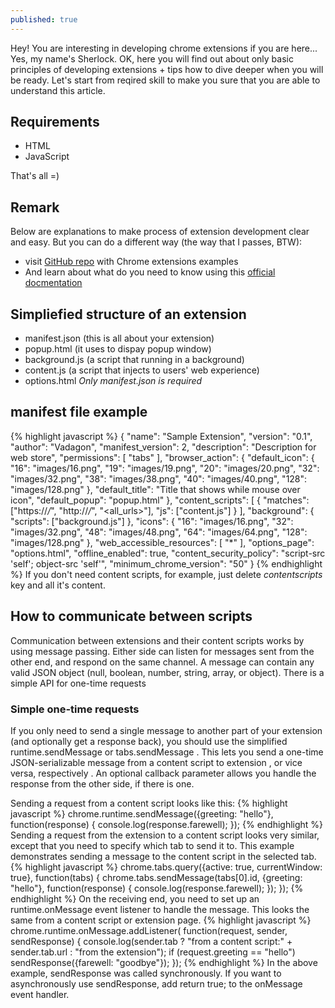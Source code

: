```yaml
---
published: true
---
```

Hey! You are interesting in developing chrome extensions if you are here... Yes, my name's Sherlock.
OK, here you will find out about only basic principles of developing extensions + tips how to dive deeper when you will be ready.
Let's start from reqired skill to make you sure that you are able to understand this article.
## Requirements

- HTML
- JavaScript

That's all =)
## Remark 
Below are explanations to make process of extension development clear and easy.
But you can do a different way (the way that I passes, BTW):

- visit [GitHub repo](https://github.com/orbitbot/chrome-extensions-examples) with Chrome extensions examples 
- And learn about what do you need to know using this [official docmentation](https://developer.chrome.com/extensions/devguide)

## Simpliefied structure of an extension

- manifest.json (this is all about your extension)
- popup.html (it uses to dispay popup window)
- background.js (a script that running in a background)
- content.js (a script that injects to users' web experience)
- options.html
_Only manifest.json is required_ 

## manifest file example
{% highlight javascript %}
{
    "name": "Sample Extension",
    "version": "0.1",
    "author": "Vadagon",
    "manifest_version": 2,
    "description": "Description for web store",
    "permissions": [
        "tabs"
    ],
    "browser_action": {
        "default_icon": {
            "16": "images/16.png",
            "19": "images/19.png",
            "20": "images/20.png",
            "32": "images/32.png",
            "38": "images/38.png",
            "40": "images/40.png",
            "128": "images/128.png"
        },
        "default_title": "Title that shows while mouse over icon",
        "default_popup": "popup.html"
    },
    "content_scripts": [
    	{
          "matches": ["https://*/*", "http://*/*", "<all_urls>"],
          "js": ["content.js"]
    	}
  	],
    "background": {
        "scripts": ["background.js"]
    },
    "icons": {
        "16": "images/16.png",
        "32": "images/32.png",
        "48": "images/48.png",
        "64": "images/64.png",
        "128": "images/128.png"
    },
    "web_accessible_resources": [
        "*"
    ],
    "options_page": "options.html",
    "offline_enabled": true,
    "content_security_policy": "script-src 'self'; object-src 'self'",
    "minimum_chrome_version": "50"
}
{% endhighlight %}
If you don't need content scripts, for example, just delete _contentscripts_ key and all it's content.
## How to communicate between scripts
Communication between extensions and their content scripts works by using message passing. Either side can listen for messages sent from the other end, and respond on the same channel. A message can contain any valid JSON object (null, boolean, number, string, array, or object). There is a simple API for one-time requests
### Simple one-time requests
If you only need to send a single message to another part of your extension (and optionally get a response back), you should use the simplified runtime.sendMessage or tabs.sendMessage . This lets you send a one-time JSON-serializable message from a content script to extension , or vice versa, respectively . An optional callback parameter allows you handle the response from the other side, if there is one.

Sending a request from a content script looks like this:
{% highlight javascript %}
  chrome.runtime.sendMessage({greeting: "hello"}, function(response) {
    console.log(response.farewell);
  });
{% endhighlight %}
Sending a request from the extension to a content script looks very similar, except that you need to specify which tab to send it to. This example demonstrates sending a message to the content script in the selected tab.
{% highlight javascript %}
  chrome.tabs.query({active: true, currentWindow: true}, function(tabs) {
    chrome.tabs.sendMessage(tabs[0].id, {greeting: "hello"}, function(response) {
      console.log(response.farewell);
    });
  });
{% endhighlight %}
On the receiving end, you need to set up an runtime.onMessage event listener to handle the message. This looks the same from a content script or extension page.
{% highlight javascript %}
  chrome.runtime.onMessage.addListener(
    function(request, sender, sendResponse) {
      console.log(sender.tab ?
                  "from a content script:" + sender.tab.url :
                  "from the extension");
      if (request.greeting == "hello")
        sendResponse({farewell: "goodbye"});
    }); 
{% endhighlight %}
In the above example, sendResponse was called synchronously. If you want to asynchronously use sendResponse, add return true; to the onMessage event handler.
